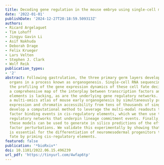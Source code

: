 ```yaml
---
title: Decoding gene regulation in the mouse embryo using single-cell multi-omics
date: '2022-01-01'
publishDate: '2024-12-27T20:18:59.509313Z'
authors:
- Ricard Argelaguet
- Tim Lohoff
- Jingyu Gavin Li
- Asif Nakhuda
- Deborah Drage
- Felix Krueger
- Lars Velten
- Stephen J. Clark
- Wolf Reik
publication_types:
- '2'
abstract: Following gastrulation, the three primary germ layers develop into the major
  organs in a process known as organogenesis. Single-cell RNA sequencing has enabled
  the profiling of the gene expression dynamics of these cell fate decisions, yet
  a comprehensive map of the interplay between transcription factors and cis-regulatory
  elements is lacking, as are the underlying gene regulatory networks. Here we generate
  a multi-omics atlas of mouse early organogenesis by simultaneously profiling gene
  expression and chromatin accessibility from tens of thousands of single cells. We
  develop a computational method to leverage the multi-modal readouts to predict transcription
  factor binding events in cis-regulatory elements, which we then use to infer gene
  regulatory networks that underpin lineage commitment events. Finally, we show that
  these models can be used to generate in silico predictions of the effect of transcription
  factor perturbations. We validate this experimentally by showing that Brachyury
  is essential for the differentiation of neuromesodermal progenitors to somitic mesoderm
  fate by priming cis-regulatory elements.
featured: false
publication: '*bioRxiv*'
doi: 10.1101/2022.06.15.496239
url_pdf: 'https://tinyurl.com/4wfap6tp'
---
```


